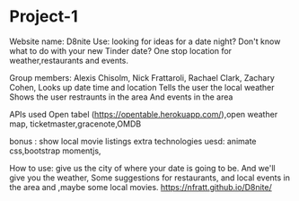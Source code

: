 # Project-1
Website name: D8nite
Use: looking for ideas for a date night? Don't know what to do with your new Tinder date? One stop location for weather,restaurants and events.

Group members:
Alexis Chisolm,
Nick Frattaroli, 
Rachael Clark,
Zachary Cohen,
Looks up date time and location 
Tells the user the local weather 
Shows the user restraunts in the area 
And events in the area

APIs used Open tabel (https://opentable.herokuapp.com/),open weather map, ticketmaster,gracenote,OMDB

bonus : show local movie listings 
extra technologies uesd: animate css,bootstrap 
momentjs,

 
How to use: give us the city of where your date is going to be. And we'll give you the weather,
Some suggestions for restaurants, and local events in the area and ,maybe some local movies.
 https://nfratt.github.io/D8nite/
